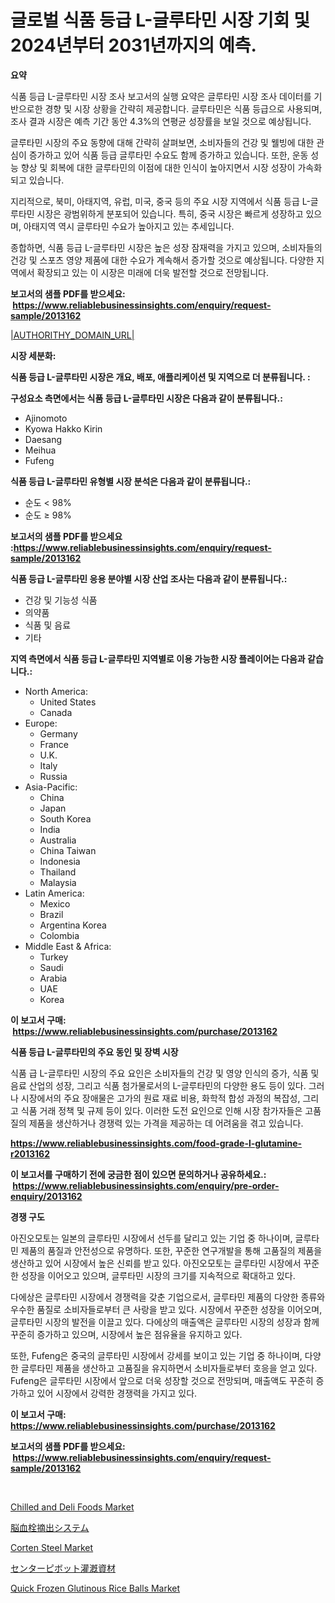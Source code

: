 <p><h1>글로벌 식품 등급 L-글루타민 시장 기회 및 2024년부터 2031년까지의 예측.</h1></p><p><strong>요약</strong></p>
<p><p>식품 등급 L-글루타민 시장 조사 보고서의 실행 요약은 글루타민 시장 조사 데이터를 기반으로한 경향 및 시장 상황을 간략히 제공합니다. 글루타민은 식품 등급으로 사용되며, 조사 결과 시장은 예측 기간 동안 4.3%의 연평균 성장률을 보일 것으로 예상됩니다.</p><p>글루타민 시장의 주요 동향에 대해 간략히 살펴보면, 소비자들의 건강 및 웰빙에 대한 관심이 증가하고 있어 식품 등급 글루타민 수요도 함께 증가하고 있습니다. 또한, 운동 성능 향상 및 회복에 대한 글루타민의 이점에 대한 인식이 높아지면서 시장 성장이 가속화되고 있습니다.</p><p>지리적으로, 북미, 아태지역, 유럽, 미국, 중국 등의 주요 시장 지역에서 식품 등급 L-글루타민 시장은 광범위하게 분포되어 있습니다. 특히, 중국 시장은 빠르게 성장하고 있으며, 아태지역 역시 글루타민 수요가 높아지고 있는 추세입니다.</p><p>종합하면, 식품 등급 L-글루타민 시장은 높은 성장 잠재력을 가지고 있으며, 소비자들의 건강 및 스포츠 영양 제품에 대한 수요가 계속해서 증가할 것으로 예상됩니다. 다양한 지역에서 확장되고 있는 이 시장은 미래에 더욱 발전할 것으로 전망됩니다.</p></p>
<p><strong>보고서의 샘플 PDF를 받으세요: &nbsp;<a href="https://www.reliablebusinessinsights.com/enquiry/request-sample/2013162">https://www.reliablebusinessinsights.com/enquiry/request-sample/2013162</a></strong></p>
<p><a href="|AUTHORITHY_DOMAIN_URL|">|AUTHORITHY_DOMAIN_URL|</a></p>
<p><strong>시장 세분화:</strong></p>
<p><strong> 식품 등급 L-글루타민 시장은 개요, 배포, 애플리케이션 및 지역으로 더 분류됩니다. :</strong></p>
<p><strong>구성요소 측면에서는 식품 등급 L-글루타민 시장은 다음과 같이 분류됩니다.:</strong></p>
<p><ul><li>Ajinomoto</li><li>Kyowa Hakko Kirin</li><li>Daesang</li><li>Meihua</li><li>Fufeng</li></ul></p>
<p><strong> 식품 등급 L-글루타민 유형별 시장 분석은 다음과 같이 분류됩니다.:</strong></p>
<p><ul><li>순도 < 98%</li><li>순도 ≥ 98%</li></ul></p>
<p><strong>보고서의 샘플 PDF를 받으세요 :<a href="https://www.reliablebusinessinsights.com/enquiry/request-sample/2013162">https://www.reliablebusinessinsights.com/enquiry/request-sample/2013162</a></strong></p>
<p><strong> 식품 등급 L-글루타민 응용 분야별 시장 산업 조사는 다음과 같이 분류됩니다.:</strong></p>
<p><ul><li>건강 및 기능성 식품</li><li>의약품</li><li>식품 및 음료</li><li>기타</li></ul></p>
<p><strong>지역 측면에서 식품 등급 L-글루타민 지역별로 이용 가능한 시장 플레이어는 다음과 같습니다.:</strong></p>
<p><ul>
    <li>
        North America:
        <ul>
            <li>United States</li>
            <li>Canada</li>
        </ul>
    </li>
    <li>
        Europe:
        <ul>
            <li>Germany</li>
            <li>France</li>
            <li>U.K.</li>
            <li>Italy</li>
            <li>Russia</li>
        </ul>
    </li>
    <li>
        Asia-Pacific:
        <ul>
            <li>China</li>
            <li>Japan</li>
            <li>South Korea</li>
            <li>India</li>
            <li>Australia</li>
            <li>China Taiwan</li>
            <li>Indonesia</li>
            <li>Thailand</li>
            <li>Malaysia</li>
        </ul>
    </li>
    <li>
        Latin America:
        <ul>
            <li>Mexico</li>
            <li>Brazil</li>
            <li>Argentina Korea</li>
            <li>Colombia</li>
        </ul>
    </li>
    <li>
        Middle East & Africa:
        <ul>
            <li>Turkey</li>
            <li>Saudi</li>
            <li>Arabia</li>
            <li>UAE</li>
            <li>Korea</li>
        </ul>
    </li>
    </ul></p>
<p><strong>이 보고서 구매: &nbsp;<a href="https://www.reliablebusinessinsights.com/purchase/2013162">https://www.reliablebusinessinsights.com/purchase/2013162</a></strong></p>
<p><strong>식품 등급 L-글루타민의 주요 동인 및 장벽 시장</strong></p>
<p><p>식품 급 L-글루타민 시장의 주요 요인은 소비자들의 건강 및 영양 인식의 증가, 식품 및 음료 산업의 성장, 그리고 식품 첨가물로서의 L-글루타민의 다양한 용도 등이 있다. 그러나 시장에서의 주요 장애물은 고가의 원료 재료 비용, 화학적 합성 과정의 복잡성, 그리고 식품 거래 정책 및 규제 등이 있다. 이러한 도전 요인으로 인해 시장 참가자들은 고품질의 제품을 생산하거나 경쟁력 있는 가격을 제공하는 데 어려움을 겪고 있습니다.</p></p>
<p><strong><a href="https://www.reliablebusinessinsights.com/food-grade-l-glutamine-r2013162">https://www.reliablebusinessinsights.com/food-grade-l-glutamine-r2013162</a></strong></p>
<p><strong>이 보고서를 구매하기 전에 궁금한 점이 있으면 문의하거나 공유하세요.: &nbsp;<a href="https://www.reliablebusinessinsights.com/enquiry/pre-order-enquiry/2013162">https://www.reliablebusinessinsights.com/enquiry/pre-order-enquiry/2013162</a></strong></p>
<p><strong>경쟁 구도</strong></p>
<p><p>아진오모토는 일본의 글루타민 시장에서 선두를 달리고 있는 기업 중 하나이며, 글루타민 제품의 품질과 안전성으로 유명하다. 또한, 꾸준한 연구개발을 통해 고품질의 제품을 생산하고 있어 시장에서 높은 신뢰를 받고 있다. 아진오모토는 글루타민 시장에서 꾸준한 성장을 이어오고 있으며, 글루타민 시장의 크기를 지속적으로 확대하고 있다.</p><p>다에상은 글루타민 시장에서 경쟁력을 갖춘 기업으로서, 글루타민 제품의 다양한 종류와 우수한 품질로 소비자들로부터 큰 사랑을 받고 있다. 시장에서 꾸준한 성장을 이어오며, 글루타민 시장의 발전을 이끌고 있다. 다에상의 매출액은 글루타민 시장의 성장과 함께 꾸준히 증가하고 있으며, 시장에서 높은 점유율을 유지하고 있다.</p><p>또한, Fufeng은 중국의 글루타민 시장에서 강세를 보이고 있는 기업 중 하나이며, 다양한 글루타민 제품을 생산하고 고품질을 유지하면서 소비자들로부터 호응을 얻고 있다. Fufeng은 글루타민 시장에서 앞으로 더욱 성장할 것으로 전망되며, 매출액도 꾸준히 증가하고 있어 시장에서 강력한 경쟁력을 가지고 있다.</p></p>
<p><strong>이 보고서 구매: &nbsp; <a href="https://www.reliablebusinessinsights.com/purchase/2013162">https://www.reliablebusinessinsights.com/purchase/2013162</a></strong></p>
<p><strong>보고서의 샘플 PDF를 받으세요: &nbsp;<a href="https://www.reliablebusinessinsights.com/enquiry/request-sample/2013162">https://www.reliablebusinessinsights.com/enquiry/request-sample/2013162</a></strong><strong></strong></p>
<p>&nbsp;</p>
<p><p><a href="https://issuu.com/reportprime-2/docs/chilled-and-deli-foods-market-size-2030.pptx">Chilled and Deli Foods Market</a></p><p><a href="https://github.com/schmahlson/Market-Research-Report-List-2/blob/main/9625794117781.md">脳血栓摘出システム</a></p><p><a href="https://github.com/markusgodoy/Market-Research-Report-List-3/blob/main/corten-steel-market.md">Corten Steel Market</a></p><p><a href="https://github.com/roulaayoub-saad/Market-Research-Report-List-1/blob/main/8923067117780.md">センターピボット灌漑資材</a></p><p><a href="https://issuu.com/reportprime-2/docs/quick-frozen-glutinous-rice-balls-market-size-2030">Quick Frozen Glutinous Rice Balls Market</a></p></p>